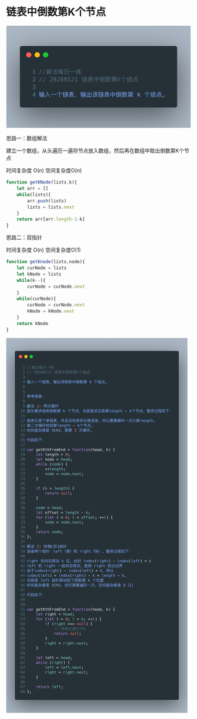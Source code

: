 # 链表中倒数第K个节点

![image-20200521143027252](./img/image-20200521143027252.png)

思路一：数组解法

建立一个数组，从头遍历一遍将节点放入数组，然后再在数组中取出倒数第K个节点

时间复杂度 O(n) 空间复杂度O(n)

```js
function getKNode(lists,k){
	let arr = []
	while(lists){
		arr.push(lists)
		lists = lists.next
	}
	return arr[arr.length-1-k]
}
```



思路二：双指针

时间复杂度 O(n) 空间复杂度O(1) 

```javascript
function getKnode(lists,node){
	let curNode = lists
	let kNode = lists
	while(k--){
		curNode = curNode.next
	}
	while(curNode){
		curNode = curNode.next
		kNode = kNode.next
	}
	return kNode
}
```

![image-20200521175943250](./img/image-20200521175943250.png)